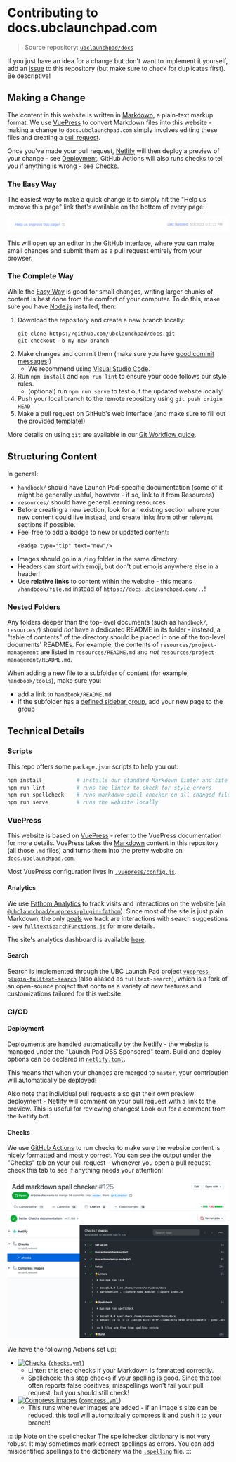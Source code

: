 # Contributing to docs.ubclaunchpad.com

> Source repository: [`ubclaunchpad/docs`](https://github.com/ubclaunchpad/docs)

If you just have an idea for a change but don't want to implement it yourself,
add an [issue](https://github.com/ubclaunchpad/docs/issues) to this repository
(but make sure to check for duplicates first). Be descriptive!

## Making a Change

The content in this website is written in [Markdown](https://github.com/adam-p/markdown-here/wiki/Markdown-Cheatsheet), a plain-text markup format. We use [VuePress](#vuepress) to convert Markdown files into this website - making a change to `docs.ubclaunchpad.com` simply involves editing these files and creating a [pull request](/handbook/tools/github.md#pull-requests).

Once you've made your pull request, [Netlify](https://www.netlify.com/) will then deploy a preview of your change - see [Deployment](#deployment). GitHub Actions will also runs checks to tell you if anything is wrong - see [Checks](#checks).

### The Easy Way

The easiest way to make a quick change is to simply hit the "Help us improve this page" link that's available on the bottom of every page:

![help us](./img/help-us-improve.png)

This will open up an editor in the GitHub interface, where you can make small changes and submit them as a pull request entirely from your browser.

### The Complete Way

While the [Easy Way](#the-easy-way) is good for small changes, writing larger chunks of content is best done from the comfort of your computer. To do this, make sure you have [Node.js](https://nodejs.org/en/) installed, then:

1. Download the repository and create a new branch locally:
   ```
   git clone https://github.com/ubclaunchpad/docs.git
   git checkout -b my-new-branch
   ```
2. Make changes and commit them (make sure you have [good commit messages](https://chris.beams.io/posts/git-commit/#seven-rules)!)
   * We recommend using [Visual Studio Code](https://code.visualstudio.com/).
3. Run `npm install` and `npm run lint` to ensure your code follows our style rules.
   * (optional) run `npm run serve` to test out the updated website locally!
4. Push your local branch to the remote repository using `git push origin HEAD`
5. Make a pull request on GitHub's web interface (and make sure to fill out the provided template!)

More details on using `git` are available in our [Git Workflow guide](./resources/git-workflow.md).

## Structuring Content

In general:

* `handbook/` should have Launch Pad-specific documentation (some of it might be generally useful, however - if so, link to it from Resources)
* `resources/` should have general learning resources
* Before creating a new section, look for an existing section where your new content could live instead, and create links from other relevant sections if possible.
* Feel free to add a badge to new or updated content:
  ```
  <Badge type="tip" text="new"/>
  ```
* Images should go in a `/img` folder in the same directory.
* Headers can *start* with emoji, but don't put emojis anywhere else in a header!
* Use **relative links** to content within the website - this means `/handbook/file.md` instead of `https://docs.ubclaunchpad.com/..`!

### Nested Folders

Any folders deeper than the top-level documents (such as `handbook/`, `resources/`) should *not* have a dedicated README in its folder - instead, a "table of contents" of the directory should be placed in one of the top-level documents' READMEs. For example, the contents of `resources/project-management` are listed in `resources/README.md` and *not* `resources/project-management/README.md`.

When adding a new file to a subfolder of content (for example, `handbook/tools`), make sure you:

* add a link to `handbook/README.md`
* if the subfolder has a [defined sidebar group](https://sourcegraph.com/search?q=repo:%5Egithub%5C.com/ubclaunchpad/docs%24+file:%5E%5C.vuepress/config%5C.js+sidebar&patternType=literal), add your new page to the group

## Technical Details

### Scripts

This repo offers some `package.json` scripts to help you out:

```sh
npm install           # installs our standard Markdown linter and site builder
npm run lint          # runs the linter to check for style errors
npm run spellcheck    # runs markdown spell checker on all changed files
npm run serve         # runs the website locally
```

### VuePress

This website is based on [VuePress](https://vuepress.vuejs.org/guide/) - refer to the
VuePress documentation for more details. VuePress takes the [Markdown](https://github.com/adam-p/markdown-here/wiki/Markdown-Cheatsheet) content in this repository (all those `.md` files) and turns them into the pretty website on `docs.ubclaunchpad.com`.

Most VuePress configuration lives in [`.vuepress/config.js`](./.vuepress/config.js).

#### Analytics

We use [Fathom Analytics](https://usefathom.com/) to track visits and interactions on the website (via [`@ubclaunchpad/vuepress-plugin-fathom`](https://github.com/ubclaunchpad/vuepress-plugin-fathom)). Since most of the site is just plain Markdown, the only [goals](https://usefathom.com/support/goals) we track are interactions with search suggestions - see [`fulltextSearchFunctions.js`](./.vuepress/fulltextSearchFunctions.js) for more details.

The site's analytics dashboard is available [here](https://app.usefathom.com/share/oemmhhle/docs.ubclaunchpad.com).

#### Search

Search is implemented through the UBC Launch Pad project [`vuepress-plugin-fulltext-search`](https://github.com/ubclaunchpad/vuepress-plugin-fulltext-search) (also aliased as `fulltext-search`), which is a fork of an open-source project that contains a variety of new features and customizations tailored for this website.

### CI/CD

#### Deployment

Deployments are handled automatically by the [Netlify](https://www.netlify.com/) - the website is managed under the "Launch Pad OSS Sponsored" team. Build and deploy options can be declared in [`netlify.toml`](./netlify.toml).

This means that when your changes are merged to `master`, your contribution will automatically be deployed!

Also note that individual pull requests also get their own preview deployment - Netlify will comment on your pull request with a link to the preview. This is useful for reviewing changes! Look out for a comment from the Netlify bot.

#### Checks

We use [GitHub Actions](https://github.com/features/actions) to run checks to make sure the website content is nicely formatted and mostly correct. You can see the output under the "Checks" tab on your pull request - whenever you open a pull request, check this tab to see if anything needs your attention!

![pr checks tab](./img/pr-checks.png)

We have the following Actions set up:

* [![Checks](https://github.com/ubclaunchpad/docs/workflows/Checks/badge.svg)](https://github.com/ubclaunchpad/docs/actions?query=workflow%3AChecks) ([`checks.yml`](./.github/workflows/checks.yml))
  * Linter: this step checks if your Markdown is formatted correctly.
  * Spellcheck: this step checks if your spelling is good. Since the tool often reports false positives, misspellings won't fail your pull request, but you should still check!
* [![Compress images](https://github.com/ubclaunchpad/docs/workflows/Compress%20images/badge.svg)](https://github.com/ubclaunchpad/docs/actions?query=workflow%3A%22Compress+images%22) ([`compress.yml`](./.github/workflows/compress.yml))
  * This runs whenever images are added - if an image's size can be reduced, this tool will automatically compress it and push it to your branch!

::: tip Note on the spellchecker
The spellchecker dictionary is not very robust. It may sometimes mark correct spellings as errors. You can add misidentified spellings to the dictionary via the [`.spelling`](./.spelling) file.
:::
